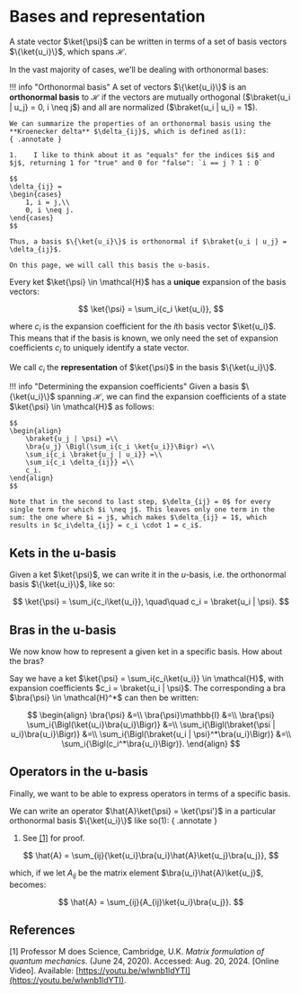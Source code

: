 # Bases and representation
A state vector $\ket{\psi}$ can be written in terms of a set of basis vectors $\{\ket{u_i}\}$, which spans $\mathcal{H}$.

In the vast majority of cases, we'll be dealing with orthonormal bases:

!!! info "Orthonormal basis"
    A set of vectors $\{\ket{u_i}\}$ is an **orthonormal basis** to $\mathcal{H}$ if the vectors are mutually orthogonal ($\braket{u_i | u_j} = 0, i \neq j$) and all are normalized ($\braket{u_i | u_i} = 1$).

    We can summarize the properties of an orthonormal basis using the **Kroenecker delta** $\delta_{ij}$, which is defined as(1):
    { .annotate }

    1.    I like to think about it as "equals" for the indices $i$ and $j$, returning 1 for "true" and 0 for "false": `i == j ? 1 : 0`

    $$
    \delta_{ij} =
    \begin{cases}
        1, i = j,\\
        0, i \neq j.
    \end{cases}
    $$

    Thus, a basis $\{\ket{u_i}\}$ is orthonormal if $\braket{u_i | u_j} = \delta_{ij}$.

    On this page, we will call this basis the u-basis.

Every ket $\ket{\psi} \in \mathcal{H}$ has a **unique** expansion of the basis vectors:

$$
\ket{\psi} = \sum_i{c_i \ket{u_i}},
$$

where $c_i$ is the expansion coefficient for the $i$th basis vector $\ket{u_i}$. This means that if the basis is known, we only need the set of expansion coefficients $c_i$ to uniquely identify a state vector.

We call $c_i$ the **representation** of $\ket{\psi}$ in the basis $\{\ket{u_i}\}$.

!!! info "Determining the expansion coefficients"
    Given a basis $\{\ket{u_i}\}$ spanning $\mathcal{H}$, we can find the expansion coefficients of a state $\ket{\psi} \in \mathcal{H}$ as follows:

    $$
    \begin{align}
        \braket{u_j | \psi} =\\
        \bra{u_j} \Bigl(\sum_i{c_i \ket{u_i}}\Bigr) =\\
        \sum_i{c_i \braket{u_j | u_i}} =\\
        \sum_i{c_i \delta_{ij}} =\\
        c_i.
    \end{align}
    $$

    Note that in the second to last step, $\delta_{ij} = 0$ for every single term for which $i \neq j$. This leaves only one term in the sum: the one where $i = j$, which makes $\delta_{ij} = 1$, which results in $c_i\delta_{ij} = c_i \cdot 1 = c_i$.

## Kets in the u-basis
Given a ket $\ket{\psi}$, we can write it in the $u$-basis, i.e. the orthonormal basis $\{\ket{u_i}\}$, like so:

$$
\ket{\psi} = \sum_i{c_i\ket{u_i}}, \quad\quad c_i = \braket{u_i | \psi}.
$$

## Bras in the u-basis

We now know how to represent a given ket in a specific basis. How about the bras?

Say we have a ket $\ket{\psi} = \sum_i{c_i\ket{u_i}} \in \mathcal{H}$, with expansion coefficients $c_i = \braket{u_i | \psi}$. The corresponding a bra $\bra{\psi} \in \mathcal{H}^*$ can then be written:

$$
\begin{align}
    \bra{\psi} &=\\
    \bra{\psi}\mathbb{I} &=\\
    \bra{\psi} \sum_i{\Bigl(\ket{u_i}\bra{u_i}\Bigr)} &=\\
    \sum_i{\Bigl(\braket{\psi | u_i}\bra{u_i}\Bigr)} &=\\
    \sum_i{\Bigl(\braket{u_i | \psi}^*\bra{u_i}\Bigr)} &=\\
    \sum_i{\Bigl(c_i^*\bra{u_i}\Bigr)}.
\end{align}
$$

## Operators in the u-basis
Finally, we want to be able to express operators in terms of a specific basis.

We can write an operator $\hat{A}\ket{\psi} = \ket{\psi'}$ in a particular orthonormal basis $\{\ket{u_i}\}$ like so(1):
{ .annotate }

1.    See [[1]](#prof-m-matrix) for proof.

$$
\hat{A} = \sum_{ij}{\ket{u_i}\bra{u_i}\hat{A}\ket{u_j}\bra{u_j}},
$$

which, if we let $A_{ij}$ be the matrix element $\bra{u_i}\hat{A}\ket{u_j}$, becomes:

$$
\hat{A} = \sum_{ij}{A_{ij}\ket{u_i}\bra{u_j}}.
$$

## References
<span id="prof-m-matrix">[1]</span> Professor M does Science, Cambridge, U.K. *Matrix formulation of quantum mechanics*. (June 24, 2020). Accessed: Aug. 20, 2024. [Online Video]. Available: [https://youtu.be/wIwnb1ldYTI](https://youtu.be/wIwnb1ldYTI).